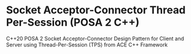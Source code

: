# Socket Acceptor-Connector Thread Per-Session (POSA 2 C++)
C++20 POSA 2 Socket Acceptor-Connector Design Pattern for Client and Server using Thread-Per-Session (TPS) from ACE C++ Framework
